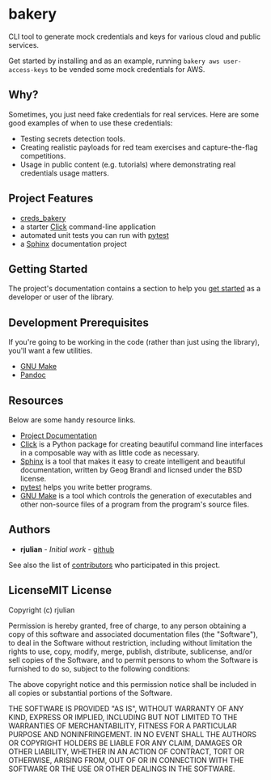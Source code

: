 # bakery

CLI tool to generate mock credentials and keys for various cloud and public services.

Get started by installing and as an example, running `bakery aws user-access-keys` to be vended some mock credentials for AWS. 

## Why?

Sometimes, you just need fake credentials for real services. Here are some good examples of when to use these credentials:
* Testing secrets detection tools.
* Creating realistic payloads for red team exercises and capture-the-flag competitions.
* Usage in public content (e.g. tutorials) where demonstrating real credentials usage matters. 

## Project Features

* [creds_bakery](http://creds-bakery.readthedocs.io/)
* a starter [Click](http://click.pocoo.org/5/) command-line application
* automated unit tests you can run with [pytest](https://docs.pytest.org/en/latest/)
* a [Sphinx](http://www.sphinx-doc.org/en/master/) documentation project

## Getting Started

The project's documentation contains a section to help you
[get started](https://creds-bakery.readthedocs.io/en/latest/getting_started.html) as a developer or
user of the library.

## Development Prerequisites

If you're going to be working in the code (rather than just using the library), you'll want a few utilities.

* [GNU Make](https://www.gnu.org/software/make/)
* [Pandoc](https://pandoc.org/)

## Resources

Below are some handy resource links.

* [Project Documentation](http://creds-bakery.readthedocs.io/)
* [Click](http://click.pocoo.org/5/) is a Python package for creating beautiful command line interfaces in a composable way with as little code as necessary.
* [Sphinx](http://www.sphinx-doc.org/en/master/) is a tool that makes it easy to create intelligent and beautiful documentation, written by Geog Brandl and licnsed under the BSD license.
* [pytest](https://docs.pytest.org/en/latest/) helps you write better programs.
* [GNU Make](https://www.gnu.org/software/make/) is a tool which controls the generation of executables and other non-source files of a program from the program's source files.


## Authors

* **rjulian** - *Initial work* - [github](https://github.com/rjulian)

See also the list of [contributors](https://github.com/rjulian/creds-bakery/contributors) who participated in this project.

## LicenseMIT License

Copyright (c) rjulian

Permission is hereby granted, free of charge, to any person obtaining a copy
of this software and associated documentation files (the "Software"), to deal
in the Software without restriction, including without limitation the rights
to use, copy, modify, merge, publish, distribute, sublicense, and/or sell
copies of the Software, and to permit persons to whom the Software is
furnished to do so, subject to the following conditions:

The above copyright notice and this permission notice shall be included in all
copies or substantial portions of the Software.

THE SOFTWARE IS PROVIDED "AS IS", WITHOUT WARRANTY OF ANY KIND, EXPRESS OR
IMPLIED, INCLUDING BUT NOT LIMITED TO THE WARRANTIES OF MERCHANTABILITY,
FITNESS FOR A PARTICULAR PURPOSE AND NONINFRINGEMENT. IN NO EVENT SHALL THE
AUTHORS OR COPYRIGHT HOLDERS BE LIABLE FOR ANY CLAIM, DAMAGES OR OTHER
LIABILITY, WHETHER IN AN ACTION OF CONTRACT, TORT OR OTHERWISE, ARISING FROM,
OUT OF OR IN CONNECTION WITH THE SOFTWARE OR THE USE OR OTHER DEALINGS IN THE
SOFTWARE.
